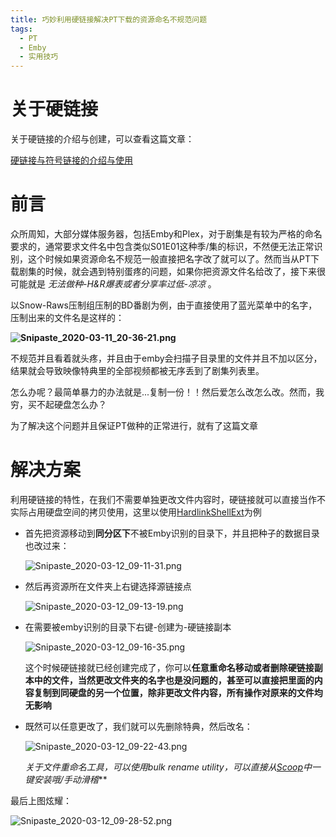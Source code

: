 ```yaml
---
title: 巧妙利用硬链接解决PT下载的资源命名不规范问题
tags:
  - PT
  - Emby
  - 实用技巧
---
```


# 关于硬链接

关于硬链接的介绍与创建，可以查看这篇文章：

[硬链接与符号链接的介绍与使用](/2020-03-12-硬链接与符号链接的介绍与使用)

# 前言

众所周知，大部分媒体服务器，包括Emby和Plex，对于剧集是有较为严格的命名要求的，通常要求文件名中包含类似S01E01这种季/集的标识，不然便无法正常识别，这个时候如果资源命名不规范一般直接把名字改了就可以了。然而当从PT下载剧集的时候，就会遇到特别蛋疼的问题，如果你把资源文件名给改了，接下来很可能就是 *无法做种-H&R爆表或者分享率过低-凉凉* 。

以Snow-Raws压制组压制的BD番剧为例，由于直接使用了蓝光菜单中的名字，压制出来的文件名是这样的：

**![Snipaste_2020-03-11_20-36-21.png](https://xqhma.oss-cn-hangzhou.aliyuncs.com/image/Snipaste_2020-03-11_20-36-21.png)**

不规范并且看着就头疼，并且由于emby会扫描子目录里的文件并且不加以区分，结果就会导致映像特典里的全部视频都被无序丢到了剧集列表里。

怎么办呢？最简单暴力的办法就是...复制一份！！然后爱怎么改怎么改。然而，我穷，买不起硬盘怎么办？

为了解决这个问题并且保证PT做种的正常进行，就有了这篇文章

# 解决方案

利用硬链接的特性，在我们不需要单独更改文件内容时，硬链接就可以直接当作不实际占用硬盘空间的拷贝使用，这里以使用[HardlinkShellExt](https://www.lanzous.com/i9hi7ri)为例

- 首先把资源移动到**同分区下**不被Emby识别的目录下，并且把种子的数据目录也改过来：

  ![Snipaste_2020-03-12_09-11-31.png](https://xqhma.oss-cn-hangzhou.aliyuncs.com/image/Snipaste_2020-03-12_09-11-31.png)

- 然后再资源所在文件夹上右键选择源链接点

  ![Snipaste_2020-03-12_09-13-19.png](https://xqhma.oss-cn-hangzhou.aliyuncs.com/image/Snipaste_2020-03-12_09-13-19.png)
  
- 在需要被emby识别的目录下右键-创建为-硬链接副本

  ![Snipaste_2020-03-12_09-16-35.png](https://xqhma.oss-cn-hangzhou.aliyuncs.com/image/Snipaste_2020-03-12_09-16-35.png)
  
  这个时候硬链接就已经创建完成了，你可以**任意重命名移动或者删除硬链接副本中的文件，当然更改文件夹的名字也是没问题的，甚至可以直接把里面的内容复制到同硬盘的另一个位置，除非更改文件内容，所有操作对原来的文件均无影响**
  
- 既然可以任意更改了，我们就可以先删除特典，然后改名：

  ![Snipaste_2020-03-12_09-22-43.png](https://xqhma.oss-cn-hangzhou.aliyuncs.com/image/Snipaste_2020-03-12_09-22-43.png)
  
  **关于文件重命名工具，可以使用bulk rename utility，可以直接从[Scoop](/2020-03-11-Scoop上的软件推荐)中一键安装哦*/手动滑稽***
  
最后上图炫耀：

![Snipaste_2020-03-12_09-28-52.png](https://xqhma.oss-cn-hangzhou.aliyuncs.com/image/Snipaste_2020-03-12_09-28-52.png)